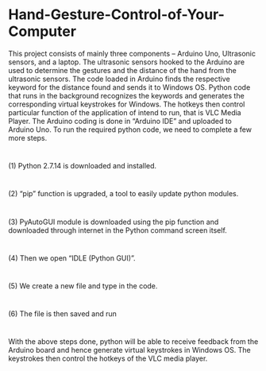 # Hand-Gesture-Control-of-Your-Computer
This project consists of mainly three components – Arduino Uno, Ultrasonic sensors, and a laptop.
The ultrasonic sensors hooked to the Arduino are used to determine the gestures and the distance of
the hand from the ultrasonic sensors. The code loaded in Arduino finds the respective keyword for
the distance found and sends it to Windows OS. Python code that runs in the background
recognizes the keywords and generates the corresponding virtual keystrokes for Windows. The
hotkeys then control particular function of the application of intend to run, that is VLC Media
Player. The Arduino coding is done in “Arduino IDE” and uploaded to Arduino Uno. To run the
required python code, we need to complete a few more steps.
#
(1) Python 2.7.14 is downloaded and installed.
#
(2) “pip” function is upgraded, a tool to easily update python modules.
#
(3) PyAutoGUI module is downloaded using the pip function and downloaded through internet in
the Python command screen itself.
#
(4) Then we open “IDLE (Python GUI)”.
#
(5) We create a new file and type in the code.
#
(6) The file is then saved and run
#
With the above steps done, python will be able to receive feedback from the Arduino board and
hence generate virtual keystrokes in Windows OS. The keystrokes then control the hotkeys of the
VLC media player.
